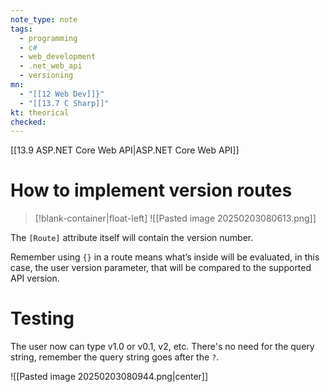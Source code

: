 ```yaml
---
note_type: note
tags:
  - programming
  - c#
  - web_development
  - .net_web_api
  - versioning
mn:
  - "[[12 Web Dev]]}"
  - "[[13.7 C Sharp]]"
kt: theorical
checked:
---
```

[[13.9 ASP.NET Core Web API|ASP.NET Core Web API]]

# How to implement version routes
>[!blank-container|float-left]
![[Pasted image 20250203080613.png]]

The `[Route]` attribute itself will contain the version number.

Remember using `{}` in a route means what’s inside will be evaluated, in this case, the user version parameter, that will be compared to the supported API version. 

# Testing
The user now can type v1.0 or v0.1, v2, etc.  There's no need for the query string, remember the query string goes after the `?`.

![[Pasted image 20250203080944.png|center]]